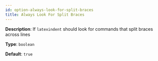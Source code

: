 ```yaml
---
id: option-always-look-for-split-braces
title: Always Look For Split Braces
---
```

**Description**: If `latexindent` should look for commands that split braces across lines

**Type**: `boolean`

**Default**: `true`
